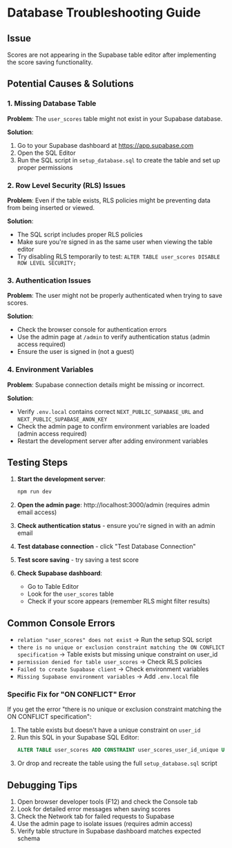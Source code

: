 # Database Troubleshooting Guide

## Issue

Scores are not appearing in the Supabase table editor after implementing the score saving functionality.

## Potential Causes & Solutions

### 1. Missing Database Table

**Problem**: The `user_scores` table might not exist in your Supabase database.

**Solution**:

1. Go to your Supabase dashboard at https://app.supabase.com
2. Open the SQL Editor
3. Run the SQL script in `setup_database.sql` to create the table and set up proper permissions

### 2. Row Level Security (RLS) Issues

**Problem**: Even if the table exists, RLS policies might be preventing data from being inserted or viewed.

**Solution**:

- The SQL script includes proper RLS policies
- Make sure you're signed in as the same user when viewing the table editor
- Try disabling RLS temporarily to test: `ALTER TABLE user_scores DISABLE ROW LEVEL SECURITY;`

### 3. Authentication Issues

**Problem**: The user might not be properly authenticated when trying to save scores.

**Solution**:

- Check the browser console for authentication errors
- Use the admin page at `/admin` to verify authentication status (admin access required)
- Ensure the user is signed in (not a guest)

### 4. Environment Variables

**Problem**: Supabase connection details might be missing or incorrect.

**Solution**:

- Verify `.env.local` contains correct `NEXT_PUBLIC_SUPABASE_URL` and `NEXT_PUBLIC_SUPABASE_ANON_KEY`
- Check the admin page to confirm environment variables are loaded (admin access required)
- Restart the development server after adding environment variables

## Testing Steps

1. **Start the development server**:

   ```bash
   npm run dev
   ```

2. **Open the admin page**: http://localhost:3000/admin (requires admin email access)

3. **Check authentication status** - ensure you're signed in with an admin email

4. **Test database connection** - click "Test Database Connection"

5. **Test score saving** - try saving a test score

6. **Check Supabase dashboard**:
   - Go to Table Editor
   - Look for the `user_scores` table
   - Check if your score appears (remember RLS might filter results)

## Common Console Errors

- `relation "user_scores" does not exist` → Run the setup SQL script
- `there is no unique or exclusion constraint matching the ON CONFLICT specification` → Table exists but missing unique constraint on user_id
- `permission denied for table user_scores` → Check RLS policies
- `Failed to create Supabase client` → Check environment variables
- `Missing Supabase environment variables` → Add `.env.local` file

### Specific Fix for "ON CONFLICT" Error

If you get the error "there is no unique or exclusion constraint matching the ON CONFLICT specification":

1. The table exists but doesn't have a unique constraint on `user_id`
2. Run this SQL in your Supabase SQL Editor:
   ```sql
   ALTER TABLE user_scores ADD CONSTRAINT user_scores_user_id_unique UNIQUE (user_id);
   ```
3. Or drop and recreate the table using the full `setup_database.sql` script

## Debugging Tips

1. Open browser developer tools (F12) and check the Console tab
2. Look for detailed error messages when saving scores
3. Check the Network tab for failed requests to Supabase
4. Use the admin page to isolate issues (requires admin access)
5. Verify table structure in Supabase dashboard matches expected schema
